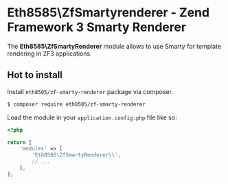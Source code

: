 Eth8585\ZfSmartyrenderer - Zend Framework 3 Smarty Renderer
==================================================================

The **Eth8585\ZfSmartyRenderer** module allows to use Smarty for template rendering in ZF3 applications.

## Hot to install

Install `eth8505/zf-smarty-renderer` package via composer.

~~~bash
$ composer require eth8505/zf-smarty-renderer
~~~

Load the module in your `application.config.php` file like so:

~~~php
<?php

return [
	'modules' => [
		'Eth8505\ZfSmartyRenderer\\',
		// ...
	],
];
~~~